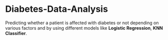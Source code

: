 # Diabetes-Data-Analysis
Predicting whether a patient is affected with diabetes or not depending on various factors and by using different models like <strong>Logistic Regression</strong>, <strong>KNN Classifier</strong>.
